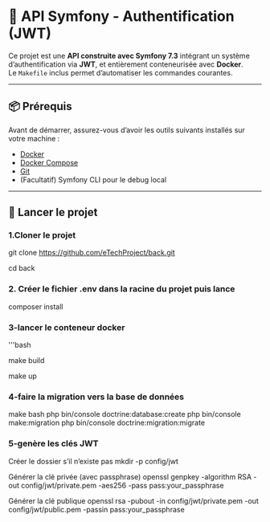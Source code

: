 # 🔐 API Symfony - Authentification (JWT)

Ce projet est une **API construite avec Symfony 7.3** intégrant un système d’authentification via **JWT**, et entièrement conteneurisée avec **Docker**.  
Le `Makefile` inclus permet d’automatiser les commandes courantes.

---

## 📦 Prérequis

Avant de démarrer, assurez-vous d’avoir les outils suivants installés sur votre machine :

- [Docker](https://www.docker.com/)
- [Docker Compose](https://docs.docker.com/compose/)
- [Git](https://git-scm.com/)
- (Facultatif) Symfony CLI pour le debug local

---

## 🚀 Lancer le projet
### 1.Cloner le projet 
git clone https://github.com/eTechProject/back.git

cd back

### 2. Créer le fichier .env dans la racine du projet puis lance
composer install

### 3-lancer le conteneur docker
'''bash

make build

make up

### 4-faire la migration vers la base de données

make bash
php bin/console doctrine:database:create
php bin/console make:migration
php bin/console doctrine:migration:migrate

### 5-genère les clés JWT

Créer le dossier s’il n’existe pas
mkdir -p config/jwt

Générer la clé privée (avec passphrase)
openssl genpkey -algorithm RSA -out config/jwt/private.pem -aes256 -pass pass:your_passphrase

Générer la clé publique
openssl rsa -pubout -in config/jwt/private.pem -out config/jwt/public.pem -passin pass:your_passphrase



